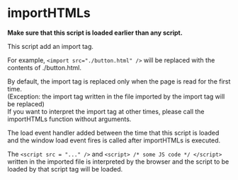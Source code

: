 # importHTMLs

**Make sure that this script is loaded earlier than any script.**

This script add an import tag.

For example, `<import src="./button.html" />` will be replaced with the contents of ./button.html.  

By default, the import tag is replaced only when the page is read for the first time.  
(Exception: the import tag written in the file imported by the import tag will be replaced)  
If you want to interpret the import tag at other times, please call the importHTMLs function without arguments.

The load event handler added between the time that this script is loaded and the window load event fires is called after importHTMLs is executed.

The `<script src = "..." />` and `<script> /* some JS code */ </script>` written in the imported file is interpreted by the browser and the script to be loaded by that script tag will be loaded.